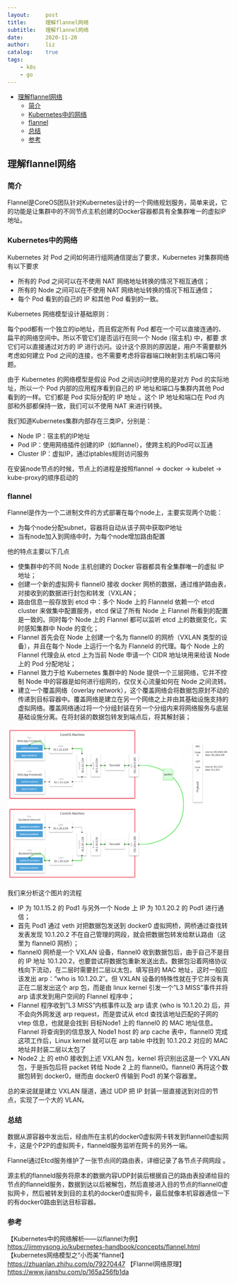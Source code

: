 ```yaml
---
layout:     post
title:      理解flannel网络
subtitle:   理解flannel网络
date:       2020-11-20
author:     liz
catalog:    true
tags:
    - k8s
    - go
---
```



<!-- START doctoc generated TOC please keep comment here to allow auto update -->
<!-- DON'T EDIT THIS SECTION, INSTEAD RE-RUN doctoc TO UPDATE -->


- [理解flannel网络](#%E7%90%86%E8%A7%A3flannel%E7%BD%91%E7%BB%9C)
  - [简介](#%E7%AE%80%E4%BB%8B)
  - [Kubernetes中的网络](#kubernetes%E4%B8%AD%E7%9A%84%E7%BD%91%E7%BB%9C)
  - [flannel](#flannel)
  - [总结](#%E6%80%BB%E7%BB%93)
  - [参考](#%E5%8F%82%E8%80%83)

<!-- END doctoc generated TOC please keep comment here to allow auto update -->

## 理解flannel网络

### 简介

Flannel是CoreOS团队针对Kubernetes设计的一个网络规划服务，简单来说，它的功能是让集群中的不同节点主机创建的Docker容器都具有全集群唯一的虚拟IP地址。

### Kubernetes中的网络

Kubernetes 对 Pod 之间如何进行组网通信提出了要求，Kubernetes 对集群网络有以下要求

- 所有的 Pod 之间可以在不使用 NAT 网络地址转换的情况下相互通信；
- 所有的 Node 之间可以在不使用 NAT 网络地址转换的情况下相互通信；
- 每个 Pod 看到的自己的 IP 和其他 Pod 看到的一致。

Kubernetes 网络模型设计基础原则：

每个pod都有一个独立的ip地址，而且假定所有 Pod 都在一个可以直接连通的、扁平的网络空间中。所以不管它们是否运行在同一个 Node (宿主机) 中，都要
求它们可以直接通过对方的 IP 进行访问。设计这个原则的原因是，用户不需要额外考虑如何建立 Pod 之间的连接，也不需要考虑将容器端口映射到主机端口等问题。

由于 Kubernetes 的网络模型是假设 Pod 之间访问时使用的是对方 Pod 的实际地址，所以一个 Pod 内部的应用程序看到自己的 IP 地址和端口与集群内其他
 Pod 看到的一样。它们都是 Pod 实际分配的 IP 地址 。这个 IP 地址和端口在 Pod 内部和外部都保持一致，我们可以不使用 NAT 来进行转换。

我们知道Kubernetes集群内部存在三类IP，分别是：

- Node IP：宿主机的IP地址
- Pod IP：使用网络插件创建的IP（如flannel），使跨主机的Pod可以互通
- Cluster IP：虚拟IP，通过iptables规则访问服务

在安装node节点的时候，节点上的进程是按照flannel -> docker -> kubelet -> kube-proxy的顺序启动的

### flannel

Flannel是作为一个二进制文件的方式部署在每个node上，主要实现两个功能：

- 为每个node分配subnet，容器将自动从该子网中获取IP地址
- 当有node加入到网络中时，为每个node增加路由配置

他的特点主要以下几点

- 使集群中的不同 Node 主机创建的 Docker 容器都具有全集群唯一的虚拟 IP 地址；
- 创建一个新的虚拟网卡 flannel0 接收 docker 网桥的数据，通过维护路由表，对接收到的数据进行封包和转发（VXLAN；
- 路由信息一般存放到 etcd 中：多个 Node 上的 Flanneld 依赖一个 etcd cluster 来做集中配置服务，etcd 保证了所有 Node 上 Flannel 所看到的配置是一致的。同时每个 Node 上的 Flannel 都可以监听 etcd 上的数据变化，实时感知集群中 Node 的变化；
- Flannel 首先会在 Node 上创建一个名为 flannel0 的网桥（VXLAN 类型的设备），并且在每个 Node 上运行一个名为 Flanneld 的代理。每个 Node 上的 Flannel 代理会从 etcd 上为当前 Node 申请一个 CIDR 地址块用来给该 Node 上的 Pod 分配地址；
- Flannel 致力于给 Kubernetes 集群中的 Node 提供一个三层网络，它并不控制 Node 中的容器是如何进行组网的，仅仅关心流量如何在 Node 之间流转。
- 建立一个覆盖网络（overlay network），这个覆盖网络会将数据包原封不动的传递到目标容器中。覆盖网络是建立在另一个网络之上并由其基础设施支持的虚拟网络。覆盖网络通过将一个分组封装在另一个分组内来将网络服务与底层基础设施分离。在将封装的数据包转发到端点后，将其解封装；

![channel](/img/k8s/k8s_flannel_1.png?raw=true)

我们来分析这个图片的流程

- IP 为 10.1.15.2 的 Pod1 与另外一个 Node 上 IP 为 10.1.20.2 的 Pod1 进行通信；
- 首先 Pod1 通过 veth 对把数据包发送到 docker0 虚拟网桥，网桥通过查找转发表发现 10.1.20.2 不在自己管理的网段，就会把数据包转发给默认路由（这里为 flannel0 网桥）；
- flannel0 网桥是一个 VXLAN 设备，flannel0 收到数据包后，由于自己不是目的 IP 地址 10.1.20.2，也要尝试将数据包重新发送出去。数据包沿着网络协议栈向下流动，在二层时需要封二层以太包，填写目的 MAC 地址，这时一般应该发出 arp：”who is 10.1.20.2″。但 VXLAN 设备的特殊性就在于它并没有真正在二层发出这个 arp 包，而是由 linux kernel 引发一个”L3 MISS”事件并将 arp 请求发到用户空间的 Flannel 程序中；
- Flannel 程序收到”L3 MISS”内核事件以及 arp 请求 (who is 10.1.20.2) 后，并不会向外网发送 arp request，而是尝试从 etcd 查找该地址匹配的子网的 vtep 信息，也就是会找到 目标Node1 上的 flannel0 的 MAC 地址信息。Flannel 将查询到的信息放入 Node1 host 的 arp cache 表中，flannel0 完成这项工作后，Linux kernel 就可以在 arp table 中找到 10.1.20.2 对应的 MAC 地址并封装二层以太包了
- Node2 上 的 eth0 接收到上述 VXLAN 包，kernel 将识别出这是一个 VXLAN 包，于是拆包后将 packet 转给 Node 2 上的 flannel0。flannel0 再将这个数据包转到 docker0，继而由 docker0 传输到 Pod1 的某个容器里。

总的来说就是建立 VXLAN 隧道，通过 UDP 把 IP 封装一层直接送到对应的节点，实现了一个大的 VLAN。

### 总结

数据从源容器中发出后，经由所在主机的docker0虚拟网卡转发到flannel0虚拟网卡，这是个P2P的虚拟网卡，flanneld服务监听在网卡的另外一端。

Flannel通过Etcd服务维护了一张节点间的路由表，详细记录了各节点子网网段 。

源主机的flanneld服务将原本的数据内容UDP封装后根据自己的路由表投递给目的节点的flanneld服务，数据到达以后被解包，然后直接进入目的节点的flannel0虚拟网卡，然后被转发到目的主机的docker0虚拟网卡，最后就像本机容器通信一下的有docker0路由到达目标容器。

### 参考
【Kubernetes中的网络解析——以flannel为例】https://jimmysong.io/kubernetes-handbook/concepts/flannel.html
【kubernetes网络模型之“小而美”flannel】https://zhuanlan.zhihu.com/p/79270447
【Flannel网络原理】https://www.jianshu.com/p/165a256fb1da  
